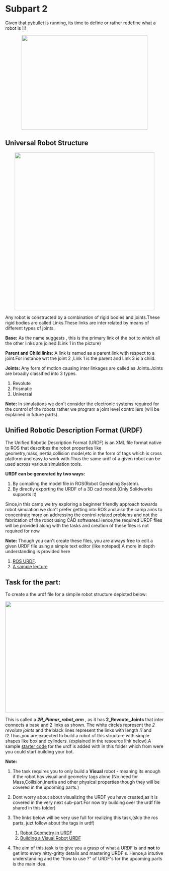 # Subpart 2

Given that pybullet is running, its time to define or rather redefine what a robot is !!!
<p align="center">
   <img width="400" height="300" src="https://github.com/NiranthS/Pybullet-Camp/blob/master/Part1/Subpart%202/redefine.gif">
</p>

## Universal Robot Structure
<p align="center">
   <img width="444" height="500" src="https://github.com/NiranthS/Pybullet-Camp/blob/master/Part1/Subpart%202/robo.png">
</p>


Any robot is constructed by a combination of rigid bodies and joints.These rigid bodies are called Links.These links are inter related by means of different types of joints.

**Base:**
	As the name suggests , this is the primary link of the bot to which all the other links are joined.(Link 1 in the picture)

**Parent and Child links:**
          A link is named as a parent link with respect to a joint.For instance  wrt the joint 2 ,Link 1 is the parent and Link 3 is a child.

**Joints:**
	Any form of motion causing inter linkages are called as Joints.Joints are broadly classified into 3 types.
1. Revolute
2. Prismatic
3. Universal

**Note:** In simulations we don't consider the electronic systems required for the control of the robots rather we program a joint level controllers (will be explained in future parts).

## Unified Robotic Description Format (URDF)

   The Unified Robotic Description Format (URDF) is an XML file format native to ROS that describes the robot properties like geometry,mass,inertia,collision model,etc in the form of tags which is cross platform and easy to work with.Thus the same urdf of a given robot can be used across various simulation tools.

**URDF can be generated by two ways:**
1. By compiling the model  file in ROS(Robot Operating System).
2. By directly exporting the URDF of a 3D cad model.(Only Solidworks supports it)

Since,in this camp we try exploring a beginner friendly approach towards robot simulation we don't prefer getting into ROS and also the camp aims to concentrate more on addressing the control related problems and not the fabrication of the robot using CAD softwares.Hence,the required URDF files will be provided along with the tasks and creation of these files is not required for now.

**Note:** 
	Though you can't create these files, you are always free to edit a given URDF file using a simple text editor (like notepad).A more in depth understanding is provided here

1. [ROS URDF](http://wiki.ros.org/urdf/Tutorials).
2. [A sample lecture](https://ocw.tudelft.nl/course-lectures/2-2-1-introduction-to-urdf/)

## Task for the part:
To create a the urdf file for a simpile robot structure depicted below:
<p align="center">
   <img width="590" height="352" src="https://github.com/NiranthS/Pybullet-Camp/blob/master/Part1/Subpart%202/2r_arm.png">
</p>

This is called a _**2R_Planar_robot_arm**_ , as it has **2_Revoute_Joints** that inter connects a base and 2 links as shown.
The white circles represent the _2 revolute joints_ and the black lines represent the links with length _l1_ and _l2_.Thus,you are expected to build a robot of this structure with simple shapes like box and cylinders. (explained in the resource link below).A sample [starter code](https://github.com/NiranthS/Pybullet-Camp/blob/master/Part1/Subpart%202/starter_URDF.urdf) for the urdf is added with in this folder which from were you could start building your bot.

**Note:**
1. The task requires you to only build a **Visual** robot - meaning its enough if the robot has visual and geometry tags  alone (No need for Mass,Collision,Inertia and other physical properties though they will be covered in the upcoming parts.)
2. Dont worry about about visualizing the URDF you have created,as it is covered in the very next sub-part.For now try building over the urdf file shared in this folder)
3. The links below will be very use full for realizing this task,(skip the ros parts, juzt follow about the tags in urdf)

   1. [Robot Geometry in URDF](http://wiki.ros.org/urdf/Tutorials/Create%20your%20own%20urdf%20file)
   2. [Building a Visual Robot URDF](http://wiki.ros.org/urdf/Tutorials/Building%20a%20Visual%20Robot%20Model%20with%20URDF%20from%20Scratch)
4. The aim of this task is to give you a grasp of what a URDF is and **not** to get into every nitty-gritty details and mastering URDF's. Hence,a intutive understanding and the "how to use ?" of URDF's for the upcoming parts is the main idea.  


